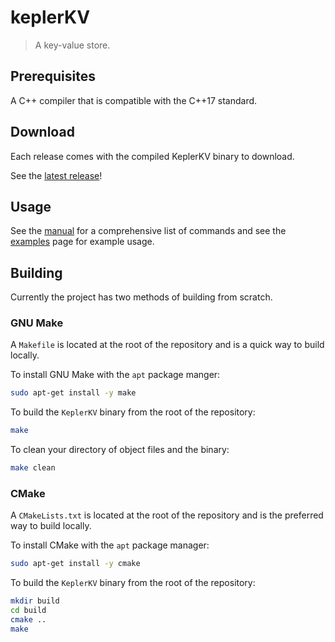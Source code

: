 # keplerKV

> A key-value store.

## Prerequisites

A C++ compiler that is compatible with the C++17 standard.

## Download

Each release comes with the compiled KeplerKV binary to download.

See the [latest release](https://github.com/sneha-afk/KeplerKV/releases)!

## Usage

See the [manual](docs/manual.md) for a comprehensive list of commands and see the [examples](docs/examples.md) page for example usage.

## Building

Currently the project has two methods of building from scratch.

### GNU Make

A `Makefile` is located at the root of the repository and is a quick way to build locally.

To install GNU Make with the `apt` package manger:
```bash
sudo apt-get install -y make
```

To build the `KeplerKV` binary from the root of the repository:
```bash
make
```

To clean your directory of object files and the binary:
```bash
make clean
```

### CMake

A `CMakeLists.txt` is located at the root of the repository and is the preferred way to build locally.

To install CMake with the `apt` package manager:
```bash
sudo apt-get install -y cmake
```

To build the `KeplerKV` binary from the root of the repository:
```bash
mkdir build
cd build
cmake ..
make
```

